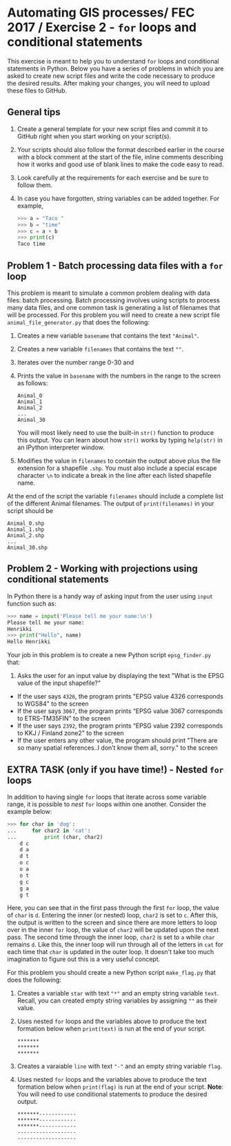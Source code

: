 # Automating GIS processes/ FEC 2017 / Exercise 2 - `for` loops and conditional statements

This exercise is meant to help you to understand `for` loops and conditional statements in Python.
Below you have a series of problems in which you are asked to create new script files and write the code necessary to produce the desired results.
After making your changes, you will need to upload these files to GitHub.


## General tips
1. Create a general template for your new script files and commit it to GitHub right when you start working on your script(s).
2. Your scripts should also follow the format described earlier in the course with a block comment at the start of the file, inline comments describing how it works and good use of blank lines to make the code easy to read.
3. Look carefully at the requirements for each exercise and be sure to follow them.
4. In case you have forgotten, string variables can be added together. For example,

    ```python
    >>> a = "Taco "
    >>> b = "time"
    >>> c = a + b
    >>> print(c)
    Taco time
    ```

## Problem 1 - Batch processing data files with a `for` loop
This problem is meant to simulate a common problem dealing with data files: batch processing.
Batch processing involves using scripts to process many data files, and one common task is generating a list of filenames that will be processed.
For this problem you will need to create a new script file `animal_file_generator.py` that does the following:

1. Creates a new variable `basename` that contains the text `"Animal"`.
2. Creates a new variable `filenames` that contains the text `""`.
3. Iterates over the number range 0-30 and
  1. Prints the value in `basename` with the numbers in the range to the screen as follows:

      ```
      Animal_0
      Animal_1
      Animal_2
      ...
      Animal_30
      ```
      You will most likely need to use the built-in `str()` function to produce this output. You can learn about how `str()` works by typing `help(str)` in an IPython interpreter window.
  2. Modifies the value in `filenames` to contain the output above plus the file extension for a shapefile `.shp`.
  You must also include a special escape character `\n` to indicate a break in the line after each listed shapefile name.

At the end of the script the variable `filenames` should include a complete list of the different Animal filenames.
The output of `print(filenames)` in your script should be

```
Animal_0.shp
Animal_1.shp
Animal_2.shp
...
Animal_30.shp
```


## Problem 2 - Working with projections using conditional statements

In Python there is a handy way of asking input from the user using `input` function such as:

   ```python
   >>> name = input('Please tell me your name:\n')
   Please tell me your name:
   Henrikki
   >>> print("Hello", name)
   Hello Henrikki
   ```

Your job in this problem is to create a new Python script `epsg_finder.py` that:

1. Asks the user for an input value by displaying the text "What is the EPSG value of the input shapefile?"
  - If the user says `4326`, the program prints "EPSG value 4326 corresponds to WGS84" to the screen
  - If the user says `3067`, the program prints “EPSG value 3067 corresponds to ETRS-TM35FIN" to the screen
  - If the user says `2392`, the program prints “EPSG value 2392 corresponds to KKJ / Finland zone2" to the screen
  - If the user enters any other value, the program should print "There are so many spatial references..I don’t know them all, sorry." to the screen


## EXTRA TASK (only if you have time!) - Nested `for` loops
In addition to having single `for` loops that iterate across some variable range, it is possible to *nest* `for` loops within one another.
Consider the example below:

```python
>>> for char in 'dog':
...     for char2 in 'cat':
...         print (char, char2)
    d c
    d a
    d t
    o c
    o a
    o t
    g c
    g a
    g t
```
Here, you can see that in the first pass through the first `for` loop, the value of `char` is `d`.
Entering the inner (or nested) loop, `char2` is set to `c`.
After this, the output is written to the screen and since there are more letters to loop over in the inner `for` loop, the value of `char2` will be updated upon the next pass.
The second time through the inner loop, `char2` is set to `a` while `char` remains `d`.
Like this, the inner loop will run through all of the letters in `cat` for each time that `char` is updated in the outer loop.
It doesn't take too much imagination to figure out this is a very useful concept.

For this problem you should create a new Python script `make_flag.py` that does the following:

1. Creates a variable `star` with text `"*"` and an empty string variable `text`. Recall, you can created empty string variables by assigning `""` as their value.
2. Uses nested `for` loops and the variables above to produce the text formation below when `print(text)` is run at the end of your script.

    ```
    *******
    *******
    *******
    ```
3. Creates a varaiable `line` with text `"-"` and an empty string variable `flag`.
4. Uses nested `for` loops and the variables above to produce the text formation below when `print(flag)` is run at the end of your script. **Note**: You will need to use conditional statements to produce the desired output.

    ```
    *******------------
    *******------------
    *******------------
    -------------------
    -------------------
    ```



